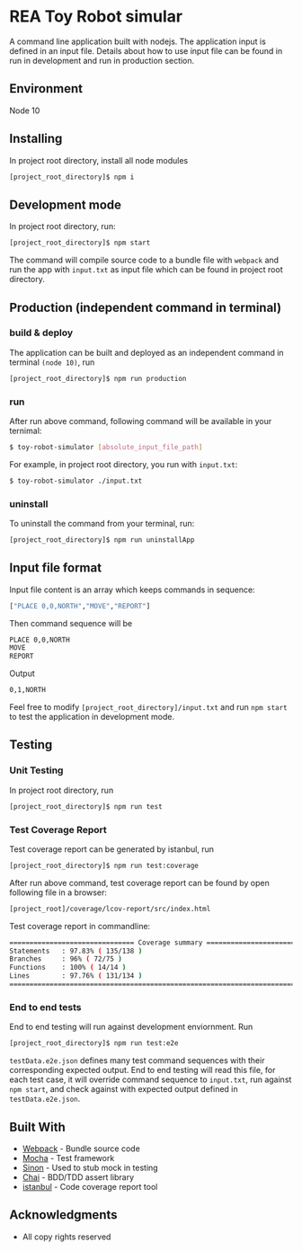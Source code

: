 # REA Toy Robot simular

A command line application built with nodejs. The application input is defined in an input file. Details about how to use input file can be found in run in development and run in production section.

## Environment

Node 10

## Installing

In project root directory, install all node modules

```bash
[project_root_directory]$ npm i
```

## Development mode

In project root directory, run:

```bash
[project_root_directory]$ npm start
```

The command will compile source code to a bundle file with `webpack` and run the app with `input.txt` as input file which can be found in project root directory.

## Production (independent command in terminal)

### build & deploy
The application can be built and deployed as an independent command in terminal `(node 10)`, run

```bash
[project_root_directory]$ npm run production
```

### run
After run above command, following command will be available in your ternimal:

```bash
$ toy-robot-simulator [absolute_input_file_path]
```

For example, in project root directory, you run with `input.txt`:

```bash
$ toy-robot-simulator ./input.txt
```

### uninstall

To uninstall the command from your terminal, run:

```bash
[project_root_directory]$ npm run uninstallApp
```

## Input file format

Input file content is an array which keeps commands in sequence:

```bash
["PLACE 0,0,NORTH","MOVE","REPORT"]
```

Then command sequence will be

```bash
PLACE 0,0,NORTH
MOVE
REPORT
```

Output

```bash
0,1,NORTH
```

Feel free to modify `[project_root_directory]/input.txt` and run `npm start` to test the application in development mode.

## Testing

### Unit Testing

In project root directory, run

```bash
[project_root_directory]$ npm run test
```

### Test Coverage Report

Test coverage report can be generated by istanbul, run

```bash
[project_root_directory]$ npm run test:coverage
```

After run above command, test coverage report can be found by open following file in a browser:

```bash
[project_root]/coverage/lcov-report/src/index.html
```

Test coverage report in commandline:

```bash
=============================== Coverage summary ===============================
Statements   : 97.83% ( 135/138 )
Branches     : 96% ( 72/75 )
Functions    : 100% ( 14/14 )
Lines        : 97.76% ( 131/134 )
================================================================================
```

### End to end tests

End to end testing will run against development enviornment. Run

```bash
[project_root_directory]$ npm run test:e2e
```

`testData.e2e.json` defines many test command sequences with their corresponding expected output. End to end testing will read this file, for each test case, it will override command sequence to `input.txt`, run against `npm start`, and check against with expected output defined in `testData.e2e.json`.

## Built With

* [Webpack](https://webpack.js.org/) - Bundle source code
* [Mocha](https://mochajs.org/) - Test framework
* [Sinon](https://sinonjs.org/) - Used to stub mock in testing
* [Chai](http://www.chaijs.com/) - BDD/TDD assert library
* [istanbul](https://github.com/istanbuljs) - Code coverage report tool

## Acknowledgments

* All copy rights reserved
